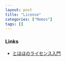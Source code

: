 ```yaml
---
layout: post
title: "License"
categories: ["Memos"]
tags: []
---
```


### Links

- [とほほのライセンス入門](https://www.tohoho-web.com/ex/license.html)
